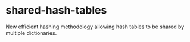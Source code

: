 shared-hash-tables
==================

New efficient hashing methodology allowing hash tables to be shared by multiple dictionaries.
